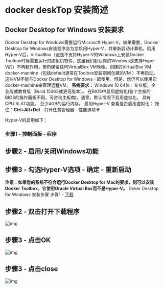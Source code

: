 # docker deskTop 安装简述

## Docker Desktop for Windows 安装要求

Docker Desktop for Windows需要运行Microsoft Hyper-V。如果需要，Docker Desktop for Windows安装程序会为您启用Hyper-V，并重新启动计算机。启用Hyper-V后，VirtualBox（这是不支持Hyper-V的Windows上安装Docker Toolbox时候需要运行的虚拟机软件，这里我们默认你的Windows是支持Hyper-V的）不再起作用，但仍保留任何VirtualBox VM映像。创建的VirtualBox VM docker-machine（包括default通常在Toolbox安装期间创建的VM ）不再启动。这些VM不能与Docker Desktop for Windows一起使用。但是，您仍可以使用它docker-machine来管理远程VM。
**系统要求：**
Windows 10 64位：专业版，企业版或教育版（Build 15063或更高版本）。
在BIOS中启用虚拟化(各个主板的BIOS的操作面板不同，可咨询主板商)。通常，默认情况下启用虚拟化。
具有CPU SLAT功能。
至少4GB的运行内存。
启用Hyper-V
查看是否启用虚拟化：
按住：**Ctrl+Alt+Del** - 打开任务管理器 - 性能选项卡

Hyper-V的启用如下：

### 步骤1 - 控制面板 - 程序



## 步骤2 - 启用/关闭Windows功能



## 步骤3 - 勾选Hyper-V选项 - 确定 - 重新启动



**注意：如果您的系统不符合运行Docker Desktop for Mac的要求，则可以安装Docker Toolbox，它使用Oracle Virtual Box而不是Hyper-V。**
Doker Desktop for Windows 安装步骤
步骤1 - [下载](https://get.daocloud.io/#install-docker-for-mac-windows)



## 步骤2 - 双击打开下载程序

![img](https://img2018.cnblogs.com/blog/1739696/201907/1739696-20190728204748996-1891087991.png)

## 步骤3 - 点击OK

![img](https://img2018.cnblogs.com/blog/1739696/201907/1739696-20190728204820764-50024825.png)

## 步骤3 - 点击close

![img](https://img2018.cnblogs.com/blog/1739696/201907/1739696-20190728204925387-2115017295.png)